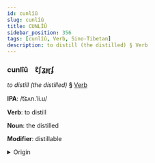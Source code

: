 ```yaml
---
id: cunlîû
slug: cunlîû
title: CUNLÎÛ
sidebar_position: 356
tags: [cunlîû, Verb, Sino-Tibetan]
description: to distill (the distilled) § Verb
---
```


### cunlîû&emsp;<span kind="abugida">ꞇ̃ʃʓɟɽʄ</span>

*to distill (the distilled)* **§** [Verb](../../tags/Verb)

**IPA**: /t͡ɕʌn.ˈli.u/

**Verb**: to distill

**Noun**: the distilled

**Modifier**: distillable

<details>
    <summary>Origin</summary>
    Mandarin 蒸餾 zhēngliú [ʈʂəŋljou̯]<br/>
    <em>Sino-Tibetan Language Family</em>
</details>